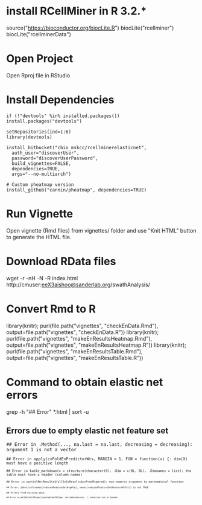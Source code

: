 # install RCellMiner in R 3.2.*
source("https://bioconductor.org/biocLite.R")
biocLite("rcellminer")
biocLite("rcellminerData")

# Open Project

Open Rproj file in RStudio 

# Install Dependencies 
    if (!"devtools" %in% installed.packages()) install.packages("devtools")
    
    setRepositories(ind=1:6)
    library(devtools)

    install_bitbucket("cbio_mskcc/rcellminerelasticnet",
      auth_user="discoverUser",
      password="discoverUserPassword",
      build_vignettes=FALSE,
      dependencies=TRUE,
      args="--no-multiarch")
    
    # Custom pheatmap version  
    install_github("cannin/pheatmap", dependencies=TRUE)

# Run Vignette

Open vignette (Rmd files) from vignettes/ folder and use "Knit HTML" button to generate the HTML file.

# Download RData files

wget -r -nH -N -R index.html http://cmuser:eeX3aishoo@sanderlab.org/swathAnalysis/

# Convert Rmd to R
library(knitr); purl(file.path("vignettes", "checkEnData.Rmd"), output=file.path("vignettes", "checkEnData.R"))
library(knitr); purl(file.path("vignettes", "makeEnResultsHeatmap.Rmd"), output=file.path("vignettes", "makeEnResultsHeatmap.R"))
library(knitr); purl(file.path("vignettes", "makeEnResultsTable.Rmd"), output=file.path("vignettes", "makeEnResultsTable.R"))


# Command to obtain elastic net errors
grep -h  "## Error" *.html | sort -u 

## Errors due to empty elastic net feature set
<pre><code>## Error in .Method(..., na.last = na.last, decreasing = decreasing): argument 1 is not a vector
<pre><code>## Error in apply(cvFoldEnPredictorWts, MARGIN = 1, FUN = function(x) {: dim(X) must have a positive length
<pre><code>## Error in kable_markdown(x = structure(character(0), .Dim = c(0L, 0L), .Dimnames = list(: the table must have a header (column names)
<pre><code>## Error in sqrt(elNetResults$fullEnCvResults$cvPredRsqared): non-numeric argument to mathematical function
<pre><code>## Error: identical(names(reducedFeatureSetAvgWts), names(reducedFeatureSetNonzeroWtPct)) is not TRUE

## Errors from missing data
<pre><code>## Error in molDB[[molDBType]][paste0(molDBType, includeFeatures), ]: subscript out of bounds